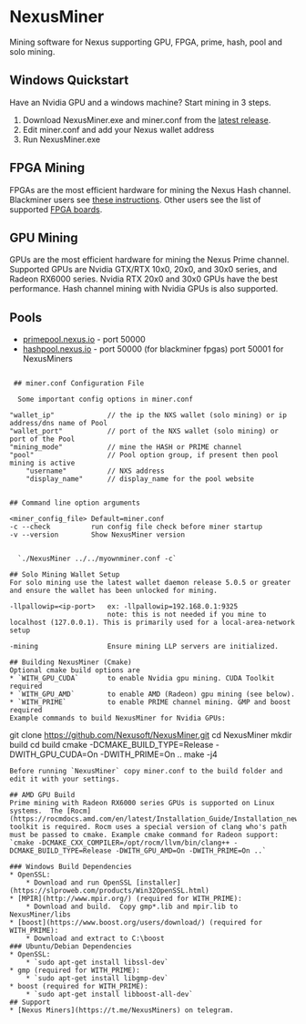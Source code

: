 # NexusMiner

Mining software for Nexus supporting GPU, FPGA, prime, hash, pool and solo mining. 

## Windows Quickstart
Have an Nvidia GPU and a windows machine?  Start mining in 3 steps. 
1. Download NexusMiner.exe and miner.conf from the [latest release](https://github.com/Nexusoft/NexusMiner/releases). 
2. Edit miner.conf and add your Nexus wallet address
3. Run NexusMiner.exe

## FPGA Mining
FPGAs are the most efficient hardware for mining the Nexus Hash channel.  Blackminer users see [these instructions](docs/blackminer_instructions.md).  Other users see the list of supported [FPGA boards](docs/fpga_support.md). 

## GPU Mining
GPUs are the most efficient hardware for mining the Nexus Prime channel.  Supported GPUs are Nvidia GTX/RTX 10x0, 20x0, and 30x0 series, and Radeon RX6000 series.  Nvidia RTX 20x0 and 30x0 GPUs have the best performance.  Hash channel mining with Nvidia GPUs is also supported. 

## Pools
* [primepool.nexus.io](https://primepool.nexus.io) - port 50000
* [hashpool.nexus.io](http://hashpool.nexus.io)  - port 50000 (for blackminer fpgas) port 50001 for NexusMiners


```

 ## miner.conf Configuration File

  Some important config options in miner.conf

  ```
    "wallet_ip"             // the ip the NXS wallet (solo mining) or ip address/dns name of Pool  
    "wallet_port"           // port of the NXS wallet (solo mining) or port of the Pool  
    "mining_mode"           // mine the HASH or PRIME channel  
    "pool"                  // Pool option group, if present then pool mining is active  
        "username"          // NXS address  
        "display_name"      // display_name for the pool website  
```

## Command line option arguments
```
    <miner_config_file> Default=miner.conf
    -c --check          run config file check before miner startup
    -v --version        Show NexusMiner version
```

  `./NexusMiner ../../myownminer.conf -c`
  
## Solo Mining Wallet Setup
For solo mining use the latest wallet daemon release 5.0.5 or greater and ensure the wallet has been unlocked for mining.

```
    -llpallowip=<ip-port>   ex: -llpallowip=192.168.0.1:9325 
                            note: this is not needed if you mine to localhost (127.0.0.1). This is primarily used for a local-area-network setup

    -mining                 Ensure mining LLP servers are initialized.
```
## Building NexusMiner (Cmake) 
Optional cmake build options are
* `WITH_GPU_CUDA`       to enable Nvidia gpu mining. CUDA Toolkit required
* `WITH_GPU_AMD`        to enable AMD (Radeon) gpu mining (see below). 
* `WITH_PRIME`          to enable PRIME channel mining. GMP and boost required
Example commands to build NexusMiner for Nvidia GPUs: 
```
git clone https://github.com/Nexusoft/NexusMiner.git
cd NexusMiner
mkdir build
cd build
cmake -DCMAKE_BUILD_TYPE=Release -DWITH_GPU_CUDA=On -DWITH_PRIME=On ..
make -j4
```
Before running `NexusMiner` copy miner.conf to the build folder and edit it with your settings.

## AMD GPU Build 
Prime mining with Radeon RX6000 series GPUs is supported on Linux systems.  The [Rocm](https://rocmdocs.amd.com/en/latest/Installation_Guide/Installation_new.html) toolkit is required. Rocm uses a special version of clang who's path must be passed to cmake. Example cmake command for Radeon support:  
`cmake -DCMAKE_CXX_COMPILER=/opt/rocm/llvm/bin/clang++ -DCMAKE_BUILD_TYPE=Release -DWITH_GPU_AMD=On -DWITH_PRIME=On ..`

### Windows Build Dependencies
* OpenSSL: 
    * Download and run OpenSSL [installer](https://slproweb.com/products/Win32OpenSSL.html)
* [MPIR](http://www.mpir.org/) (required for WITH_PRIME):
    * Download and build.  Copy gmp*.lib and mpir.lib to NexusMiner/libs
* [boost](https://www.boost.org/users/download/) (required for WITH_PRIME):
    * Download and extract to C:\boost
### Ubuntu/Debian Dependencies
* OpenSSL:
    * `sudo apt-get install libssl-dev`
* gmp (required for WITH_PRIME):  
    * `sudo apt-get install libgmp-dev`
* boost (required for WITH_PRIME):
    * `sudo apt-get install libboost-all-dev`
## Support
* [Nexus Miners](https://t.me/NexusMiners) on telegram.

